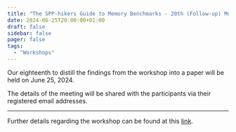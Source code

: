 ```yaml
---
title: "The SPP-hikers Guide to Memory Benchmarks - 20th (Follow-up) Meeting"
date: 2024-06-25T20:00:00+01:00
draft: false
sidebar: false
pager: false
tags:
  - "Workshops"
---
```


Our eighteenth to distill the findings from the workshop into a paper will be held on June 25, 2024.

The details of the meeting will be shared with the participants via their registered email addresses.

---

Further details regarding the workshop can be found at this [link](/posts/mini-workshop_2023).
